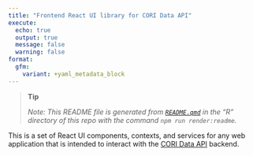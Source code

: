 ```yaml
---
title: "Frontend React UI library for CORI Data API"
execute:
  echo: true
  output: true
  message: false
  warning: false
format:
  gfm:
    variant: +yaml_metadata_block
---
```


<div>

> **Tip**
>
> *Note: This README file is generated from [`README.qmd`](R/README.qmd)
> in the “R” directory of this repo with the command
> `npm run render:readme`.*

</div>

This is a set of React UI components, contexts, and services for any web
application that is intended to interact with the [CORI Data
API](https://github.com/ruralinnovation/cori-data-api) backend.

